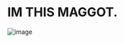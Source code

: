 # IM THIS MAGGOT. 
![image](https://github.com/user-attachments/assets/e13ba52b-d678-4705-ae4c-0dc3fd9c7986)



